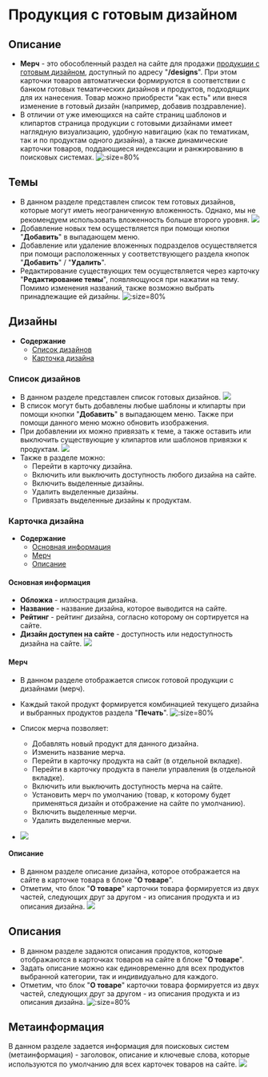 # Продукция с готовым дизайном
## Описание
* __Мерч__ - это обособленный раздел на сайте для продажи [продукции с готовым дизайном](https://demo.pixlpark.ru/designs), доступный по адресу "__/designs__". При этом карточки товаров автоматически формируются в соответствии с банком готовых тематических дизайнов и продуктов, подходящих для их нанесения. Товар можно приобрести "как есть" или внеся изменение в готовый дизайн (например, добавив поздравление).
* В отличии от уже имеющихся на сайте страниц шаблонов и клипартов страница продукции с готовыми дизайнами имеет наглядную визуализацию, удобную навигацию (как по тематикам, так и по продуктам одного дизайна), а также динамические карточки товаров, поддающиеся индексации и ранжированию в поисковых системах.
![](../_media/print/merch.png ':size=80%')

## Темы 
* В данном разделе представлен список тем готовых дизайнов, которые могут иметь неограниченную вложенность. Однако, мы не рекомендуем использовать вложенность больше второго уровня.
![](../_media/print/merch-themes.png)
* Добавление новых тем осуществляется при помощи кнопки "__Добавить__" в выпадающем меню.
* Добавление или удаление вложенных подразделов осуществляется при помощи расположенных у соответствующего раздела кнопок "__Добавить__" / "__Удалить__".
* Редактирование существующих тем осуществляется через карточку "__Редактирование темы__", появляющуюся при нажатии на тему. Помимо изменения названий, также возможно выбрать принадлежащие ей дизайны.
![](../_media/print/merch-theme.png ':size=80%')

## Дизайны
* __Содержание__
    + [Список дизайнов](/print/merch?id=Список-дизайнов)
    + [Карточка дизайна](/print/merch?id=Карточка-дизайна)

### Список дизайнов
* В данном разделе представлен список готовых дизайнов.
![](../_media/print/merch-designs.png)
* В список могут быть добавлены любые шаблоны и клипарты при помощи кнопки "__Добавить__" в выпадающем меню. Также при помощи данного меню можно обновить изображения.
* При добавлении их можно привязать к теме, а также оставить или выключить существующие у клипартов или шаблонов привязки к продуктам.
![](../_media/print/merch-designs-edit.png)
* Также в разделе можно:
    + Перейти в карточку дизайна.
    + Включить или выключить доступность любого дизайна на сайте.
    + Включить выделенные дизайны.
    + Удалить выделенные дизайны.
    + Привязать выделенные дизайны к продуктам.

### Карточка дизайна
* __Содержание__
    + [Основная информация](/print/merch?id=Основная-информация)
    + [Мерч](/print/merch?id=Мерч)
    + [Описание](/print/merch?id=Описание)

#### Основная информация
* __Обложка__ - иллюстрация дизайна.
* __Название__ - название дизайна, которое выводится на сайте.
* __Рейтинг__ - рейтинг дизайна, согласно которому он сортируется на сайте.
* __Дизайн доступен на сайте__ - доступность или недоступность дизайна на сайте.
![](../_media/print/merch-design-general.png)

#### Мерч
* В данном разделе отображается список готовой продукции с дизайнами (мерч). 
* Каждый такой продукт формируется комбинацией текущего дизайна и выбранных продуктов раздела "__Печать__".
![](../_media/print/merch-design-products.png ':size=80%')

* Список мерча позволяет:
    + Добавлять новый продукт для данного дизайна.
    + Изменить название мерча.
    + Перейти в карточку продукта на сайт (в отдельной вкладке).
    + Перейти в карточку продукта в панели управления (в отдельной вкладке).
    + Включить или выключить доступность мерча на сайте.
    + Установить мерч по умолчанию (товар, к которому будет применяться дизайн и отображение на сайте по умолчанию).
    + Включить выделенные мерчи.
    + Удалить выделенные мерчи.
* ![](../_media/print/merch-design-product.png)

#### Описание
* В данном разделе описание дизайна, которое отображается на сайте в карточке товара в блоке "__О товаре__".
* Отметим, что блок "__О товаре__" карточки товара формируется из двух частей, следующих друг за другом - из описания продукта и из описания дизайна.
![](../_media/print/merch-design-description.png)

## Описания
* В данном разделе задаются описания продуктов, которые отображаются в карточках товаров на сайте в блоке "__О товаре__".
* Задать описание можно как единовременно для всех продуктов выбранной категории, так и индивидуально для каждого. 
* Отметим, что блок "__О товаре__" карточки товара формируется из двух частей, следующих друг за другом - из описания продукта и из описания дизайна.
![](../_media/print/merch-descriptions.png ':size=80%')

## Метаинформация
В данном разделе задается информация для поисковых систем (метаинформация) - заголовок, описание и ключевые слова, которые используются по умолчанию для всех карточек товаров на сайте.
![](../_media/print/merch-seo.png)